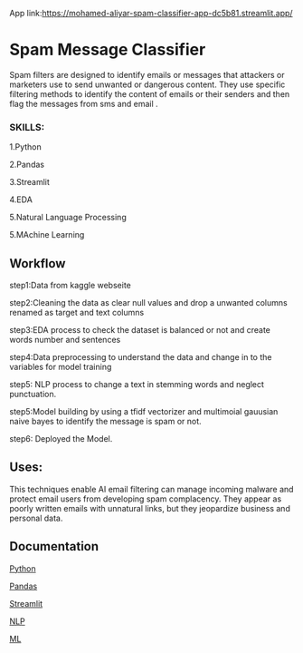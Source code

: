 App link:https://mohamed-aliyar-spam-classifier-app-dc5b81.streamlit.app/
# Spam Message Classifier

Spam filters are designed to identify emails or messages that attackers or marketers use to send unwanted or dangerous content. They use specific filtering methods to identify the content of emails or their senders and then flag the messages from sms and email .

### SKILLS:
1.Python

2.Pandas

3.Streamlit

4.EDA

5.Natural Language Processing

5.MAchine Learning
## Workflow
step1:Data from kaggle webseite

step2:Cleaning the data as clear null values and drop a unwanted columns renamed as target and text columns

step3:EDA process to check the dataset is balanced or not and create words number and sentences

step4:Data preprocessing to understand the data and change in to the variables for model training

step5: NLP process to change a text in stemming words and neglect punctuation.

step5:Model building by using a tfidf vectorizer and multimoial gauusian naive bayes to identify the message is spam or not.

step6: Deployed the Model.


## Uses: 
This techniques enable AI email filtering can manage incoming malware and protect email users from developing spam complacency. They appear as poorly written emails with unnatural links, but they jeopardize business and personal data.
## Documentation



[Python](https://docs.python.org/3/)

[Pandas](https://pandas.pydata.org/docs/)

[Streamlit](https://docs.streamlit.io/library/get-started)

[NLP](https://www.nltk.org/)

[ML](https://scikit-learn.org/stable/modules/generated/sklearn.naive_bayes.MultinomialNB.html)
